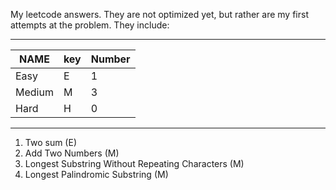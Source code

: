 My leetcode answers. They are not optimized yet, but rather are my first attempts at the problem. They include: 
________________________
| NAME  |  key | Number|
|-------|------|-------|
|   Easy|   E  |   1   | 
| Medium|   M  |   3   |
|   Hard|   H  |   0   |
________________________

1. Two sum (E)
2. Add Two Numbers (M)
3. Longest Substring Without Repeating Characters (M)
4. Longest Palindromic Substring (M)
